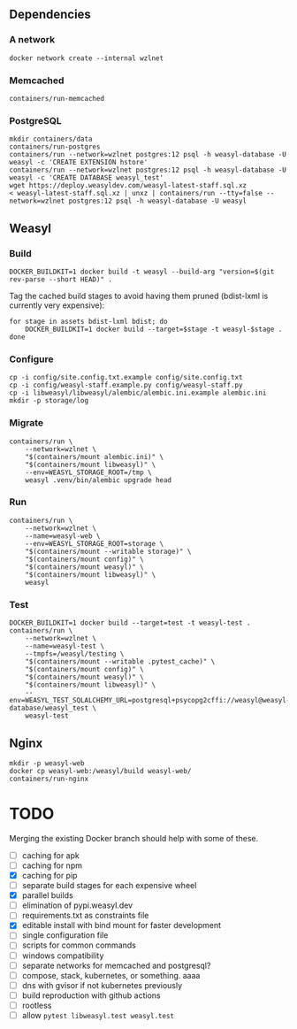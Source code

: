 ## Dependencies

### A network

```shell
docker network create --internal wzlnet
```


### Memcached

```shell
containers/run-memcached
```


### PostgreSQL

```shell
mkdir containers/data
containers/run-postgres
containers/run --network=wzlnet postgres:12 psql -h weasyl-database -U weasyl -c 'CREATE EXTENSION hstore'
containers/run --network=wzlnet postgres:12 psql -h weasyl-database -U weasyl -c 'CREATE DATABASE weasyl_test'
wget https://deploy.weasyldev.com/weasyl-latest-staff.sql.xz
< weasyl-latest-staff.sql.xz | unxz | containers/run --tty=false --network=wzlnet postgres:12 psql -h weasyl-database -U weasyl
```


## Weasyl

### Build

```shell
DOCKER_BUILDKIT=1 docker build -t weasyl --build-arg "version=$(git rev-parse --short HEAD)" .
```

Tag the cached build stages to avoid having them pruned (bdist-lxml is currently very expensive):

```shell
for stage in assets bdist-lxml bdist; do
    DOCKER_BUILDKIT=1 docker build --target=$stage -t weasyl-$stage .
done
```


### Configure

```shell
cp -i config/site.config.txt.example config/site.config.txt
cp -i config/weasyl-staff.example.py config/weasyl-staff.py
cp -i libweasyl/libweasyl/alembic/alembic.ini.example alembic.ini
mkdir -p storage/log
```


### Migrate

```shell
containers/run \
    --network=wzlnet \
    "$(containers/mount alembic.ini)" \
    "$(containers/mount libweasyl)" \
    --env=WEASYL_STORAGE_ROOT=/tmp \
    weasyl .venv/bin/alembic upgrade head
```


### Run

```shell
containers/run \
    --network=wzlnet \
    --name=weasyl-web \
    --env=WEASYL_STORAGE_ROOT=storage \
    "$(containers/mount --writable storage)" \
    "$(containers/mount config)" \
    "$(containers/mount weasyl)" \
    "$(containers/mount libweasyl)" \
    weasyl
```


### Test

```shell
DOCKER_BUILDKIT=1 docker build --target=test -t weasyl-test .
containers/run \
    --network=wzlnet \
    --name=weasyl-test \
    --tmpfs=/weasyl/testing \
    "$(containers/mount --writable .pytest_cache)" \
    "$(containers/mount config)" \
    "$(containers/mount weasyl)" \
    "$(containers/mount libweasyl)" \
    --env=WEASYL_TEST_SQLALCHEMY_URL=postgresql+psycopg2cffi://weasyl@weasyl-database/weasyl_test \
    weasyl-test
```


## Nginx

```shell
mkdir -p weasyl-web
docker cp weasyl-web:/weasyl/build weasyl-web/
containers/run-nginx
```


# TODO

Merging the existing Docker branch should help with some of these.

- [ ] caching for apk
- [ ] caching for npm
- [X] caching for pip
- [ ] separate build stages for each expensive wheel
- [X] parallel builds
- [ ] elimination of pypi.weasyl.dev
- [ ] requirements.txt as constraints file
- [X] editable install with bind mount for faster development
- [ ] single configuration file
- [ ] scripts for common commands
- [ ] windows compatibility
- [ ] separate networks for memcached and postgresql?
- [ ] compose, stack, kubernetes, or something. aaaa
- [ ] dns with gvisor if not kubernetes previously
- [ ] build reproduction with github actions
- [ ] rootless
- [ ] allow `pytest libweasyl.test weasyl.test`
